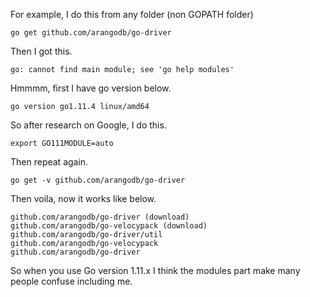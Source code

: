 For example, I do this from any folder (non GOPATH folder)

```
go get github.com/arangodb/go-driver
```

Then I got this.

```
go: cannot find main module; see 'go help modules'
```

Hmmmm, first I have go version below.

```
go version go1.11.4 linux/amd64
```

So after research on Google, I do this.

```
export GO111MODULE=auto
```

Then repeat again.

```
go get -v github.com/arangodb/go-driver
```

Then voila, now it works like below.

```
github.com/arangodb/go-driver (download)
github.com/arangodb/go-velocypack (download)
github.com/arangodb/go-driver/util
github.com/arangodb/go-velocypack
github.com/arangodb/go-driver
```

So when you use Go version 1.11.x I think the modules part make many people confuse including me.
